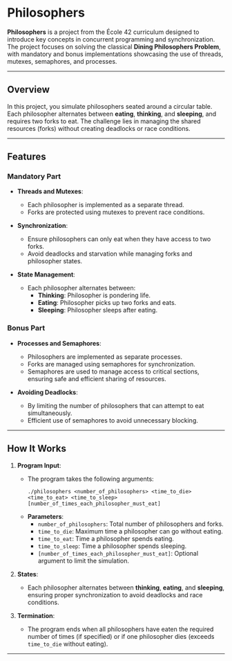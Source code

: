 # **Philosophers**

**Philosophers** is a project from the École 42 curriculum designed to introduce key concepts in concurrent programming and synchronization. The project focuses on solving the classical **Dining Philosophers Problem**, with mandatory and bonus implementations showcasing the use of threads, mutexes, semaphores, and processes.

---

## **Overview**

In this project, you simulate philosophers seated around a circular table. Each philosopher alternates between **eating**, **thinking**, and **sleeping**, and requires two forks to eat. The challenge lies in managing the shared resources (forks) without creating deadlocks or race conditions.

---

## **Features**

### **Mandatory Part**
- **Threads and Mutexes**:
  - Each philosopher is implemented as a separate thread.
  - Forks are protected using mutexes to prevent race conditions.

- **Synchronization**:
  - Ensure philosophers can only eat when they have access to two forks.
  - Avoid deadlocks and starvation while managing forks and philosopher states.

- **State Management**:
  - Each philosopher alternates between:
    - **Thinking**: Philosopher is pondering life.
    - **Eating**: Philosopher picks up two forks and eats.
    - **Sleeping**: Philosopher sleeps after eating.

### **Bonus Part**
- **Processes and Semaphores**:
  - Philosophers are implemented as separate processes.
  - Forks are managed using semaphores for synchronization.
  - Semaphores are used to manage access to critical sections, ensuring safe and efficient sharing of resources.

- **Avoiding Deadlocks**:
  - By limiting the number of philosophers that can attempt to eat simultaneously.
  - Efficient use of semaphores to avoid unnecessary blocking.

---

## **How It Works**

1. **Program Input**:
   - The program takes the following arguments:
     ```
     ./philosophers <number_of_philosophers> <time_to_die> <time_to_eat> <time_to_sleep> [number_of_times_each_philosopher_must_eat]
     ```
   - **Parameters**:
     - `number_of_philosophers`: Total number of philosophers and forks.
     - `time_to_die`: Maximum time a philosopher can go without eating.
     - `time_to_eat`: Time a philosopher spends eating.
     - `time_to_sleep`: Time a philosopher spends sleeping.
     - `[number_of_times_each_philosopher_must_eat]`: Optional argument to limit the simulation.

2. **States**:
   - Each philosopher alternates between **thinking**, **eating**, and **sleeping**, ensuring proper synchronization to avoid deadlocks and race conditions.

3. **Termination**:
   - The program ends when all philosophers have eaten the required number of times (if specified) or if one philosopher dies (exceeds `time_to_die` without eating).

---
